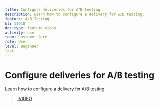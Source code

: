 ```yaml
---
title: Configure deliveries for A/B testing
description: Learn how to configure a delivery for A/B testing. 
feature: A/B Testing
kt: 11910
doc-type: feature video
activity: use
team: Customer Care
role: User
level: Beginner
last
---
```


# Configure deliveries for A/B testing

Learn how to configure a delivery for A/B testing.

>[!VIDEO](https://video.tv.adobe.com/v/3415929?quality=12)
